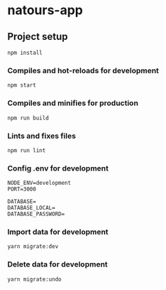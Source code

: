 # natours-app

## Project setup
```
npm install
```

### Compiles and hot-reloads for development
```
npm start
```

### Compiles and minifies for production
```
npm run build
```

### Lints and fixes files
```
npm run lint
```

### Config .env for development
```
NODE_ENV=development
PORT=3000

DATABASE=
DATABASE_LOCAL=
DATABASE_PASSWORD=
```

### Import data for development
```
yarn migrate:dev
```

### Delete data for development
```
yarn migrate:undo
```
